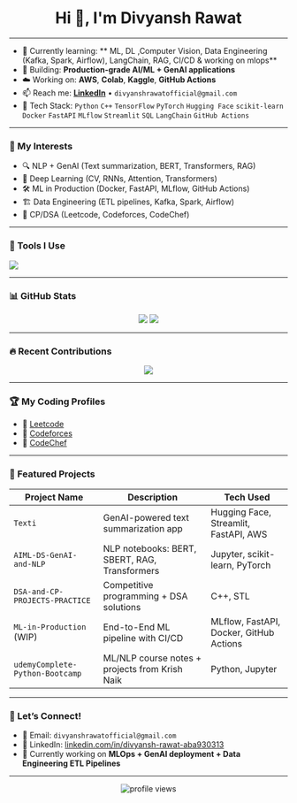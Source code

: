 <h1 align="center">Hi 👋, I'm Divyansh Rawat</h1>

---

- 🌱 Currently learning: ** ML, DL ,Computer Vision, Data Engineering (Kafka, Spark, Airflow), LangChain, RAG, CI/CD & working on mlops**
- 🚀 Building: **Production-grade AI/ML + GenAI applications**
- ☁️ Working on: **AWS**, **Colab**, **Kaggle**, **GitHub Actions**
- 📫 Reach me: **[LinkedIn](https://www.linkedin.com/in/divyansh-rawat-aba930313)** • `divyanshrawatofficial@gmail.com`
- 💼 Tech Stack:
  `Python` `C++` `TensorFlow` `PyTorch` `Hugging Face` `scikit-learn` `Docker` `FastAPI` `MLflow` `Streamlit` `SQL` `LangChain` `GitHub Actions`

---

### 🧠 My Interests

- 🔍 NLP + GenAI (Text summarization, BERT, Transformers, RAG)
- 🧠 Deep Learning (CV, RNNs, Attention, Transformers)
- 🛠️ ML in Production (Docker, FastAPI, MLflow, GitHub Actions)
- 🏗️ Data Engineering (ETL pipelines, Kafka, Spark, Airflow)
- 🧮 CP/DSA (Leetcode, Codeforces, CodeChef)

---

### 🧰 Tools I Use

<p align="left">
  <img src="https://skillicons.dev/icons?i=python,cpp,tensorflow,pytorch,huggingface,docker,fastapi,git,github,linux,mysql,postgres,streamlit,vscode,kaggle,aws" />
</p>

---

### 📊 GitHub Stats

<p align="center">
  <img src="https://github-readme-stats.vercel.app/api?username=DsThakurRawat&show_icons=true&theme=tokyonight" />
  <img src="https://github-readme-streak-stats.herokuapp.com/?user=DsThakurRawat&theme=tokyonight" />
</p>

---

### 🔥 Recent Contributions

<p align="center">
  <img src="https://github-readme-activity-graph.vercel.app/graph?username=DsThakurRawat&theme=tokyo-night" />
</p>

---

### 🏆 My Coding Profiles

- 🔗 [Leetcode](https://leetcode.com/u/codexdiv/)
- 🔗 [Codeforces](https://codeforces.com/profile/divyanshthakur594)
- 🔗 [CodeChef](https://www.codechef.com/users/dsthakurrrawat)

---

### 📌 Featured Projects

| Project Name                         | Description                                          | Tech Used                                 |
|--------------------------------------|------------------------------------------------------|-------------------------------------------|
| `Texti`                              | GenAI-powered text summarization app                | Hugging Face, Streamlit, FastAPI, AWS     |
| `AIML-DS-GenAI-and-NLP`              | NLP notebooks: BERT, SBERT, RAG, Transformers       | Jupyter, scikit-learn, PyTorch            |
| `DSA-and-CP-PROJECTS-PRACTICE`      | Competitive programming + DSA solutions              | C++, STL                                  |
| `ML-in-Production` (WIP)             | End-to-End ML pipeline with CI/CD                   | MLflow, FastAPI, Docker, GitHub Actions   |
| `udemyComplete-Python-Bootcamp`     | ML/NLP course notes + projects from Krish Naik       | Python, Jupyter                           |

---

### 💬 Let’s Connect!

- 💌 Email: `divyanshrawatofficial@gmail.com`
- 💼 LinkedIn: [linkedin.com/in/divyansh-rawat-aba930313](https://www.linkedin.com/in/divyansh-rawat-aba930313)
- 🧠 Currently working on **MLOps + GenAI deployment + Data Engineering ETL Pipelines**

---

<div align="center">
  <img src="https://komarev.com/ghpvc/?username=DsThakurRawat&label=Profile%20views&color=0e75b6&style=flat" alt="profile views" />
</div>

